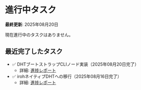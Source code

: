 # 進行中タスク

**最終更新**: 2025年08月20日

現在進行中のタスクはありません。

## 最近完了したタスク
- ✅ DHTブートストラップCLIノード実装（2025年08月20日完了）
  - 詳細: [進捗レポート](../../progressReports/2025-08-20_dht-bootstrap-cli-node.md)
- ✅ irohネイティブDHTへの移行（2025年08月16日完了）
  - 詳細: [進捗レポート](../../progressReports/2025-08-16_iroh-dht-migration.md)